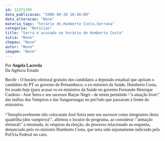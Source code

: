 ```yaml
---
id: 12371395
data_publicacao: "2006-08-28 18:46:00"
data_alteracao: "None"
materia_tags: "horário de,Humberto Costa,Serrana"
categoria: "Notícias"
title: "Serra é acusado no horário de Humberto Costa"
sutia: "None"
chapeu: "None"
autor: "None"
imagem: "None"
---
```

<p><P><FONT face=Verdana>Por<STRONG> Angela Lacerda<BR></STRONG>Da Agência Estado</FONT></P><FONT face=Verdana></p>
<p><P>Recife - O horário eleitoral gratuito dos candidatos a deputado estadual que apóiam o candidato do PT ao governo de Pernambuco, o ex-ministro da Saúde, Humberto Costa, foi usado hoje (para acusar os ex-ministros da Saúde no governo Fernando Henrique Cardoso - José Serra e seu sucessor Barjas Negri - de terem permitido \"a atuação livre\" das máfias dos Vampiros e das Sanguessugas no per?odo que passaram à frente do ministério. <BR><BR>\"Inexplicavelmente não colocaram José Serra nem seu sucessor como integrantes desta quadrilha (dos vampiros)\", afirmou o locutor do programa, ao considerar \"armação eleitoral\" a retomada, às vésperas da eleição, do processo relacionado ao esquema, denunciado pelo ex-ministro Humberto Costa, que teria sido injustamente indiciado pela Pol?cia Federal no caso.</P></FONT> </p>
